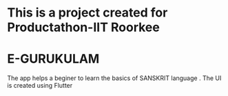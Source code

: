 # This is a project created for Productathon-IIT Roorkee
# E-GURUKULAM
The app helps a beginer to learn the basics of SANSKRIT language .
The UI is created using Flutter
